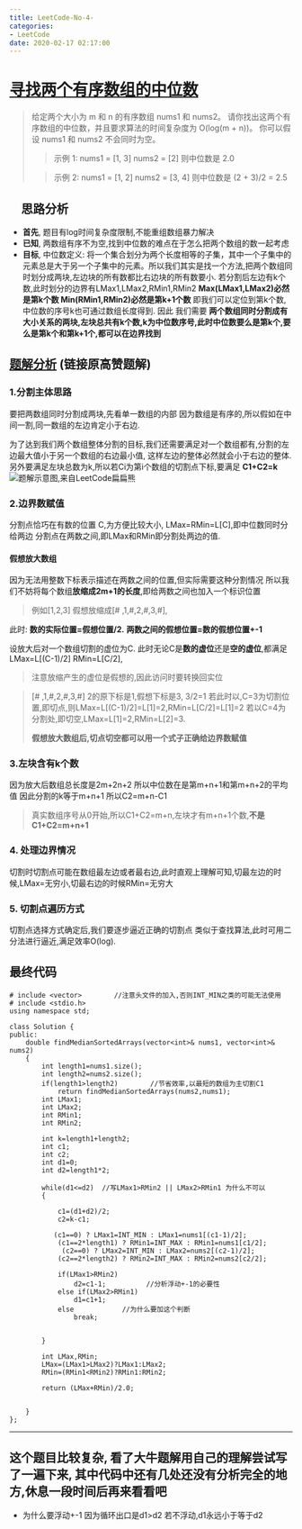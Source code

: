 ```yaml
---
title: LeetCode-No-4-
categories:
- LeetCode
date: 2020-02-17 02:17:00
---
```

# [寻找两个有序数组的中位数](https://leetcode-cn.com/problems/median-of-two-sorted-arrays)
>给定两个大小为 m 和 n 的有序数组 nums1 和 nums2。
请你找出这两个有序数组的中位数，并且要求算法的时间复杂度为 O(log(m + n))。
你可以假设 nums1 和 nums2 不会同时为空。
>>示例 1:
nums1 = [1, 3]
nums2 = [2]
则中位数是 2.0
>
>>示例 2:
nums1 = [1, 2]
nums2 = [3, 4]
则中位数是 (2 + 3)/2 = 2.5

##  　思路分析
- **首先**, 题目有log时间复杂度限制,不能重组数组暴力解决
- **已知**, 两数组有序不为空,找到中位数的难点在于怎么把两个数组的数一起考虑
- **目标**, 中位数定义:  将一个集合划分为两个长度相等的子集，其中一个子集中的元素总是大于另一个子集中的元素。所以我们其实是找一个方法,把两个数组同时划分成两块,左边块的所有数都比右边块的所有数要小.
若分割后左边有k个数,此时划分的边界有LMax1,LMax2,RMin1,RMin2
**Max(LMax1,LMax2)必然是第k个数
Min(RMin1,RMin2)必然是第k+1个数**
即我们可以定位到第k个数,中位数的序号k也可通过数组长度得到.
因此 我们需要 **两个数组同时分割成有大小关系的两块,左块总共有k个数,k为中位数序号,此时中位数要么是第k个,要么是第k个和第k+1个,都可以在边界找到**


##  [题解分析](https://leetcode-cn.com/problems/median-of-two-sorted-arrays/solution/4-xun-zhao-liang-ge-you-xu-shu-zu-de-zhong-wei-shu/) (链接原高赞题解)
###   1.分割主体思路
要把两数组同时分割成两块,先看单一数组的内部
因为数组是有序的,所以假如在中间一割,同一数组的左边肯定小于右边.

为了达到我们两个数组整体分割的目标,我们还需要满足对一个数组都有,分割的左边最大值小于另一个数组的右边最小值,
这样左边的整体必然就会小于右边的整体.
另外要满足左块总数为k,所以若Ci为第i个数组的切割点下标,要满足 **C1+C2=k**
![题解示意图,来自LeetCode扁扁熊](https://upload-images.jianshu.io/upload_images/19387483-5f138dbbe56bdd7f.png?imageMogr2/auto-orient/strip%7CimageView2/2/w/1240)

###   2.边界数赋值

分割点恰巧在有数的位置 C,为方便比较大小, LMax=RMin=L[C],即中位数同时分给两边
分割点在两数之间,即LMax和RMin即分割处两边的值.
####     假想放大数组
因为无法用整数下标表示描述在两数之间的位置,但实际需要这种分割情况
所以我们不妨将每个数组**放缩成2m+1的长度**,即给两数之间也加入一个标识位置
>例如[1,2,3] 假想放缩成[# ,1,#,2,#,3,#],

此时: **数的实际位置=假想位置/2.** **两数之间的假想位置=数的假想位置+-1**

设放大后对一个数组切割的虚位为C.
此时无论C是**数的虚位**还是**空的虚位**,都满足LMax=L[(C-1)/2] RMin=L[C/2],
>注意放缩产生的虚位是假想的,因此访问时要转换回实位

>[# ,1,#,2,#,3,#]
2的原下标是1,假想下标是3, 3/2=1
若此时以,C=3为切割位置,即切点,则LMax=L[(C-1)/2]=L[1]=2,RMin=L[C/2]=L[1]=2
若以C=4为分割处,即切空,LMax=L[1]=2,RMin=L[2]=3.
>
>**假想放大数组后,切点切空都可以用一个式子正确给边界数赋值**

###   3.左块含有k个数
因为放大后数组总长度是2m+2n+2
所以中位数在是第m+n+1和第m+n+2的平均值
因此分割的k等于m+n+1
所以C2=m+n-C1
>真实数组序号从0开始,所以C1+C2=m+n,左块才有m+n+1个数,**不是C1+C2=m+n+1**

###   4. 处理边界情况
切割时切割点可能在数组最左边或者最右边,此时直观上理解可知,切最左边的时候,LMax=无穷小,切最右边的时候RMin=无穷大

###   5. 切割点遍历方式
切割点选择方式确定后,我们要逐步逼近正确的切割点
类似于查找算法,此时可用二分法进行逼近,满足效率O(log).

##  最终代码
```
# include <vector>        //注意头文件的加入,否则INT_MIN之类的可能无法使用
# include <stdio.h>
using namespace std;

class Solution {
public:
    double findMedianSortedArrays(vector<int>& nums1, vector<int>& nums2) 
    {  
        int length1=nums1.size();
        int length2=nums2.size();
        if(length1>length2)        //节省效率,以最短的数组为主切割C1
            return findMedianSortedArrays(nums2,nums1);
        int LMax1;
        int LMax2;
        int RMin1;
        int RMin2;
      
        int k=length1+length2;
        int c1;
        int c2;
        int d1=0;
        int d2=length1*2;
        
        while(d1<=d2)  //写LMax1>RMin2 || LMax2>RMin1 为什么不可以
        {
            
            c1=(d1+d2)/2;
            c2=k-c1;
            
           (c1==0) ? LMax1=INT_MIN : LMax1=nums1[(c1-1)/2];
            (c1==2*length1) ? RMin1=INT_MAX : RMin1=nums1[c1/2];
             (c2==0) ? LMax2=INT_MIN : LMax2=nums2[(c2-1)/2];
            (c2==2*length2) ? RMin2=INT_MAX : RMin2=nums2[c2/2];
            
            if(LMax1>RMin2)
                d2=c1-1;          //分析浮动+-1的必要性
            else if(LMax2>RMin1)
                d1=c1+1;
            else            //为什么要加这个判断
                break;
            
            
        }
        
        int LMax,RMin;
        LMax=(LMax1>LMax2)?LMax1:LMax2;
        RMin=(RMin1<RMin2)?RMin1:RMin2;
        
        return (LMax+RMin)/2.0;
        
        
    }
};
```
---------------
这个题目比较复杂, 看了大牛题解用自己的理解尝试写了一遍下来, 其中代码中还有几处还没有分析完全的地方,休息一段时间后再来看看吧
-------------
- 为什么要浮动+-1  因为循环出口是d1>d2 若不浮动,d1永远小于等于d2
